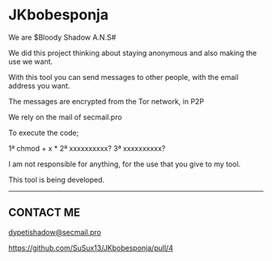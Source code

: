 # JKbobesponja

We are $Bloody Shadow A.N.S#

We did this project thinking about staying anonymous and also making the use we want.

With this tool you can send messages to other people, with the email address you want.

The messages are encrypted from the Tor network, in P2P

We rely on the mail of secmail.pro

To execute the code;

1ª chmod + x *
2ª xxxxxxxxxx?
3ª xxxxxxxxxx?


I am not responsible for anything, for the use that you give to my tool.

This tool is being developed.


---------
CONTACT ME
---------

dypetishadow@secmail.pro

https://github.com/SuSux13/JKbobesponja/pull/4
